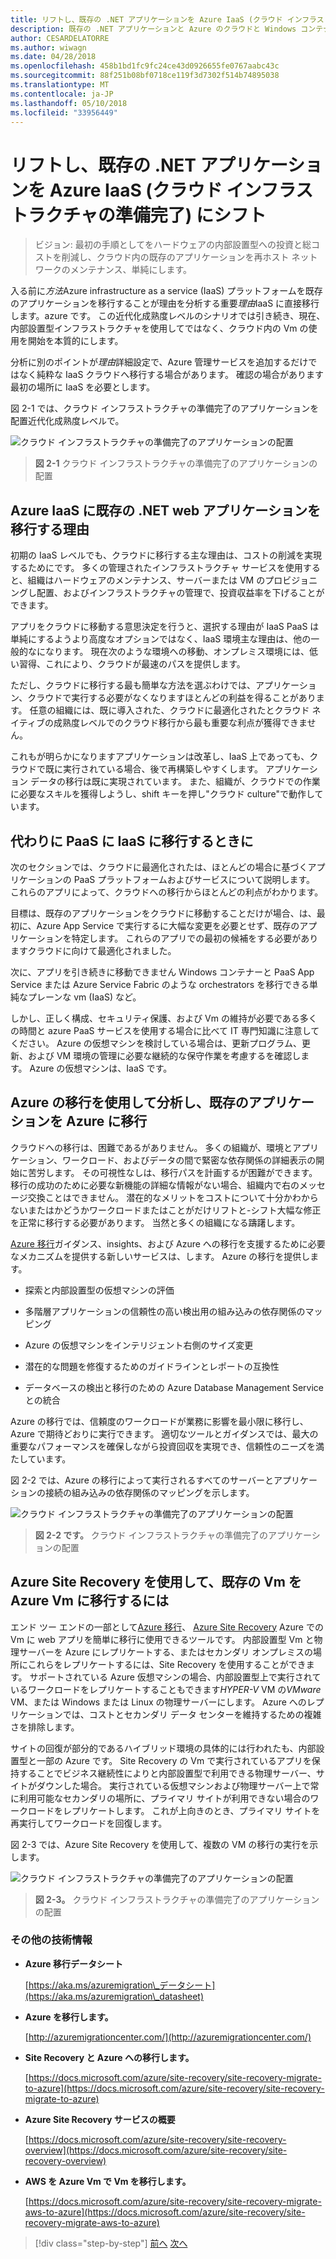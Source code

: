 ```yaml
---
title: リフトし、既存の .NET アプリケーションを Azure IaaS (クラウド インフラストラクチャの準備完了) にシフト
description: 既存の .NET アプリケーションと Azure のクラウドと Windows コンテナーを開放します。
author: CESARDELATORRE
ms.author: wiwagn
ms.date: 04/28/2018
ms.openlocfilehash: 458b1bd1fc9fc24ce43d0926655fe0767aabc43c
ms.sourcegitcommit: 88f251b08bf0718ce119f3d7302f514b74895038
ms.translationtype: MT
ms.contentlocale: ja-JP
ms.lasthandoff: 05/10/2018
ms.locfileid: "33956449"
---
```

# <a name="lift-and-shift-existing-net-apps-to-azure-iaas-cloud-infrastructure-ready"></a>リフトし、既存の .NET アプリケーションを Azure IaaS (クラウド インフラストラクチャの準備完了) にシフト

> ビジョン: 最初の手順としてをハードウェアの内部設置型への投資と総コストを削減し、クラウド内の既存のアプリケーションを再ホスト ネットワークのメンテナンス、単純にします。

入る前に*方法*Azure infrastructure as a service (IaaS) プラットフォームを既存のアプリケーションを移行することが理由を分析する重要*理由*IaaS に直接移行します。azure です。 この近代化成熟度レベルのシナリオでは引き続き、現在、内部設置型インフラストラクチャを使用してではなく、クラウド内の Vm の使用を開始を本質的にします。

分析に別のポイントが*理由*詳細設定で、Azure 管理サービスを追加するだけではなく純粋な IaaS クラウドへ移行する場合があります。 確認の場合があります最初の場所に IaaS を必要とします。

図 2-1 では、クラウド インフラストラクチャの準備完了のアプリケーションを配置近代化成熟度レベルで。

![クラウド インフラストラクチャの準備完了のアプリケーションの配置](./media/image2-1.png)

> **図 2-1** クラウド インフラストラクチャの準備完了のアプリケーションの配置

## <a name="why-migrate-existing-net-web-applications-to-azure-iaas"></a>Azure IaaS に既存の .NET web アプリケーションを移行する理由

初期の IaaS レベルでも、クラウドに移行する主な理由は、コストの削減を実現するためにです。 多くの管理されたインフラストラクチャ サービスを使用すると、組織はハードウェアのメンテナンス、サーバーまたは VM のプロビジョニングし配置、およびインフラストラクチャの管理で、投資収益率を下げることができます。

アプリをクラウドに移動する意思決定を行うと、選択する理由が IaaS PaaS は単純にするようより高度なオプションではなく、IaaS 環境主な理由は、他の一般的なになります。 現在次のような環境への移動、オンプレミス環境には、低い習得、これにより、クラウドが最速のパスを提供します。

ただし、クラウドに移行する最も簡単な方法を選ぶわけでは、アプリケーション、クラウドで実行する必要がなくなりますほとんどの利益を得ることがあります。 任意の組織には、既に導入された、クラウドに最適化されたとクラウド ネイティブの成熟度レベルでのクラウド移行から最も重要な利点が獲得できません。

これもが明らかになりますアプリケーションは改革し、IaaS 上であっても、クラウドで既に実行されている場合、後で再構築しやすくします。 アプリケーション データの移行は既に実現されています。 また、組織が、クラウドでの作業に必要なスキルを獲得しようし、shift キーを押し"クラウド culture"で動作しています。

## <a name="when-to-migrate-to-iaas-instead-of-to-paas"></a>代わりに PaaS に IaaS に移行するときに

次のセクションでは、クラウドに最適化されたは、ほとんどの場合に基づくアプリケーションの PaaS プラットフォームおよびサービスについて説明します。 これらのアプリによって、クラウドへの移行からほとんどの利点がわかります。 

目標は、既存のアプリケーションをクラウドに移動することだけが場合、は、最初に、Azure App Service で実行するに大幅な変更を必要とせず、既存のアプリケーションを特定します。 これらのアプリでの最初の候補をする必要がありますクラウドに向けて最適化されました。 

次に、アプリを引き続きに移動できません Windows コンテナーと PaaS App Service または Azure Service Fabric のような orchestrators を移行できる単純なプレーンな vm (IaaS) など。 

しかし、正しく構成、セキュリティ保護、および Vm の維持が必要である多くの時間と azure PaaS サービスを使用する場合に比べて IT 専門知識に注意してください。 Azure の仮想マシンを検討している場合は、更新プログラム、更新、および VM 環境の管理に必要な継続的な保守作業を考慮するを確認します。 Azure の仮想マシンは、IaaS です。

## <a name="use-azure-migrate-to-analyze-and-migrate-your-existing-applications-to-azure"></a>Azure の移行を使用して分析し、既存のアプリケーションを Azure に移行

クラウドへの移行は、困難であるがありません。 多くの組織が、環境とアプリケーション、ワークロード、およびデータの間で緊密な依存関係の詳細表示の開始に苦労します。 その可視性なしは、移行パスを計画するが困難ができます。 移行の成功のために必要な新機能の詳細な情報がない場合、組織内で右のメッセージ交換ことはできません。 潜在的なメリットをコストについて十分かわからないまたはかどうかワークロードまたはことがだけリフトと-シフト大幅な修正を正常に移行する必要があります。 当然と多くの組織になる躊躇します。

[Azure 移行](https://aka.ms/azuremigrate)ガイダンス、insights、および Azure への移行を支援するために必要なメカニズムを提供する新しいサービスは、します。 Azure の移行を提供します。

- 探索と内部設置型の仮想マシンの評価

- 多階層アプリケーションの信頼性の高い検出用の組み込みの依存関係のマッピング

- Azure の仮想マシンをインテリジェント右側のサイズ変更

- 潜在的な問題を修復するためのガイドラインとレポートの互換性

- データベースの検出と移行のための Azure Database Management Service との統合

Azure の移行では、信頼度のワークロードが業務に影響を最小限に移行し、Azure で期待どおりに実行できます。 適切なツールとガイダンスでは、最大の重要なパフォーマンスを確保しながら投資回収を実現でき、信頼性のニーズを満たしています。

図 2-2 では、Azure の移行によって実行されるすべてのサーバーとアプリケーションの接続の組み込みの依存関係のマッピングを示します。

![クラウド インフラストラクチャの準備完了のアプリケーションの配置](./media/image2-2.png)

> **図 2-2 です。** クラウド インフラストラクチャの準備完了のアプリケーションの配置

## <a name="use-azure-site-recovery-to-migrate-your-existing-vms-to-azure-vms"></a>Azure Site Recovery を使用して、既存の Vm を Azure Vm に移行するには

エンド ツー エンドの一部として[Azure 移行](https://aka.ms/azuremigrate)、 [Azure Site Recovery](https://docs.microsoft.com/azure/site-recovery/site-recovery-overview) Azure での Vm に web アプリを簡単に移行に使用できるツールです。 内部設置型 Vm と物理サーバーを Azure にレプリケートする、またはセカンダリ オンプレミスの場所にこれらをレプリケートするには、Site Recovery を使用することができます。 サポートされている Azure 仮想マシンの場合、内部設置型上で実行されているワークロードをレプリケートすることもできます*HYPER-V* VM の*VMware* VM、または Windows または Linux の物理サーバーにします。 Azure へのレプリケーションでは、コストとセカンダリ データ センターを維持するための複雑さを排除します。

サイトの回復が部分的であるハイブリッド環境の具体的には行われたも、内部設置型と一部の Azure です。 Site Recovery の Vm で実行されているアプリを保持することでビジネス継続性によりと内部設置型で利用できる物理サーバー、サイトがダウンした場合。 実行されている仮想マシンおよび物理サーバー上で常に利用可能なセカンダリの場所に、プライマリ サイトが利用できない場合のワークロードをレプリケートします。 これが上向きのとき、プライマリ サイトを再実行してワークロードを回復します。

図 2-3 では、Azure Site Recovery を使用して、複数の VM の移行の実行を示します。

![クラウド インフラストラクチャの準備完了のアプリケーションの配置](./media/image2-3.png)

> **図 2-3。** クラウド インフラストラクチャの準備完了のアプリケーションの配置

### <a name="additional-resources"></a>その他の技術情報

- **Azure 移行データシート**

    [https://aka.ms/azuremigration\_データシート](https://aka.ms/azuremigration\_datasheet)

- **Azure を移行します。**

    [http://azuremigrationcenter.com/](http://azuremigrationcenter.com/)

- **Site Recovery と Azure への移行します。**

    [https://docs.microsoft.com/azure/site-recovery/site-recovery-migrate-to-azure](https://docs.microsoft.com/azure/site-recovery/site-recovery-migrate-to-azure)

- **Azure Site Recovery サービスの概要**

    [https://docs.microsoft.com/azure/site-recovery/site-recovery-overview](https://docs.microsoft.com/azure/site-recovery/site-recovery-overview)

- **AWS を Azure Vm で Vm を移行します。**

    [https://docs.microsoft.com/azure/site-recovery/site-recovery-migrate-aws-to-azure](https://docs.microsoft.com/azure/site-recovery/site-recovery-migrate-aws-to-azure)

>[!div class="step-by-step"]
[前へ](index.md)
[次へ](migrate-your-relational-databases-to-azure.md)
